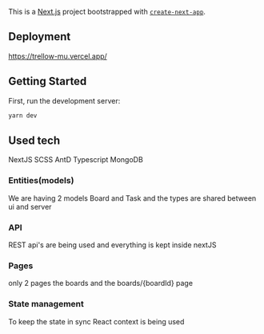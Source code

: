 This is a [Next.js](https://nextjs.org/) project bootstrapped with [`create-next-app`](https://github.com/vercel/next.js/tree/canary/packages/create-next-app).

## Deployment

https://trellow-mu.vercel.app/

## Getting Started

First, run the development server:

```bash
yarn dev
```

## Used tech

NextJS
SCSS
AntD
Typescript
MongoDB

### Entities(models)

We are having 2 models Board and Task and the types are shared between ui and server

### API

REST api's are being used and everything is kept inside nextJS

### Pages

only 2 pages the boards and the boards/{boardId} page

### State management

To keep the state in sync React context is being used
